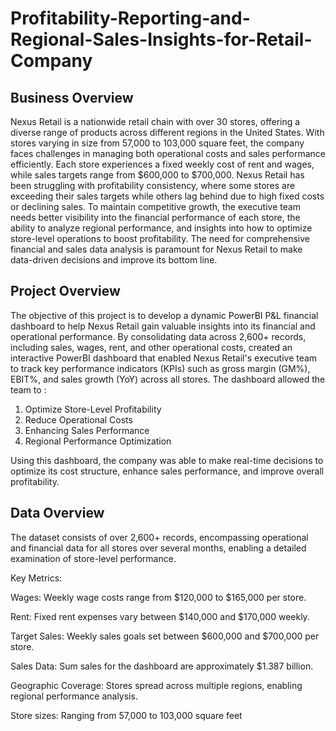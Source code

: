 # Profitability-Reporting-and-Regional-Sales-Insights-for-Retail-Company

## Business Overview
Nexus Retail is a nationwide retail chain with over 30 stores, offering a diverse range of products across different regions in the United States. With stores varying in size from 57,000 to 103,000 square feet, the company faces challenges in managing both operational costs and sales performance efficiently. Each store experiences a fixed weekly cost of rent and wages, while sales targets range from $600,000 to $700,000. Nexus Retail has been struggling with profitability consistency, where some stores are exceeding their sales targets while others lag behind due to high fixed costs or declining sales. To maintain competitive growth, the executive team needs better visibility into the financial performance of each store, the ability to analyze regional performance, and insights into how to optimize store-level operations to boost profitability. The need for comprehensive financial and sales data analysis is paramount for Nexus Retail to make data-driven decisions and improve its bottom line.

## Project Overview
The objective of this project is to develop a dynamic PowerBI P&L financial dashboard to help Nexus Retail gain valuable insights into its financial and operational performance. By consolidating data across 2,600+ records, including sales, wages, rent, and other operational costs, created an interactive PowerBI dashboard that enabled Nexus Retail's executive team to track key performance indicators (KPIs) such as gross margin (GM%), EBIT%, and sales growth (YoY) across all stores. The dashboard allowed the team to :
1. Optimize Store-Level Profitability
2. Reduce Operational Costs
3. Enhancing Sales Performance
4. Regional Performance Optimization

Using this dashboard, the company was able to make real-time decisions to optimize its cost structure, enhance sales performance, and improve overall profitability.

## Data Overview
The dataset consists of over 2,600+ records, encompassing operational and financial data for all stores over several months, enabling a detailed examination of store-level performance.

Key Metrics:

Wages: Weekly wage costs range from $120,000 to $165,000 per store.

Rent: Fixed rent expenses vary between $140,000 and $170,000 weekly.

Target Sales: Weekly sales goals set between $600,000 and $700,000 per store.

Sales Data: Sum sales for the dashboard are approximately $1.387 billion.

Geographic Coverage: Stores spread across multiple regions, enabling regional performance analysis.

Store sizes: Ranging from 57,000 to 103,000 square feet

